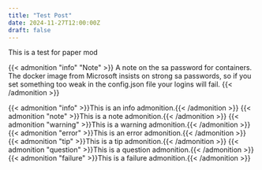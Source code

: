 ```yaml
---
title: "Test Post"
date: 2024-11-27T12:00:00Z
draft: false
---
```


This is a test for paper mod

{{< admonition "info" "Note" >}}
A note on the sa password for containers. The docker image from Microsoft insists on strong sa passwords, so if you set something too weak in the config.json file your logins will fail.
{{< /admonition >}}



{{< admonition "info" >}}This is an info admonition.{{< /admonition >}}
{{< admonition "note" >}}This is a note admonition.{{< /admonition >}}
{{< admonition "warning" >}}This is a warning admonition.{{< /admonition >}}
{{< admonition "error" >}}This is an error admonition.{{< /admonition >}}
{{< admonition "tip" >}}This is a tip admonition.{{< /admonition >}}
{{< admonition "question" >}}This is a question admonition.{{< /admonition >}}
{{< admonition "failure" >}}This is a failure admonition.{{< /admonition >}}
